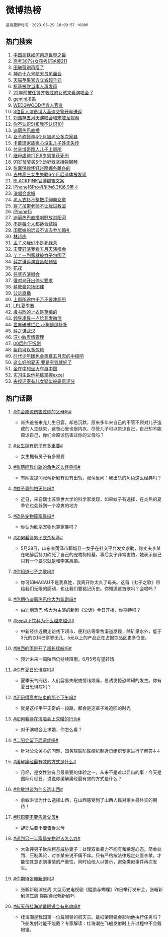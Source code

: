 # 微博热榜

`最后更新时间：2023-05-29 18:09:57 +0800`

## 热门搜索

1. [中国高铁如何创造世界之最](https://m.weibo.cn/search?containerid=100103type%3D1%26t%3D10%26q%3D%23%E4%B8%AD%E5%9B%BD%E9%AB%98%E9%93%81%E5%A6%82%E4%BD%95%E5%88%9B%E9%80%A0%E4%B8%96%E7%95%8C%E4%B9%8B%E6%9C%80%23&stream_entry_id=51&isnewpage=1&extparam=seat%3D1%26pos%3D0%26cate%3D10103%26dgr%3D0%26stream_entry_id%3D51%26c_type%3D51%26filter_type%3Drealtimehot%26display_time%3D1685354996%26pre_seqid%3D168535499609902021116&luicode=10000011&lfid=106003type%253D25%2526t%253D3%2526disable_hot%253D1%2526filter_type%253Drealtimehot)
1. [高考307分女孩考研逆袭211](https://m.weibo.cn/search?containerid=100103type%3D1%26t%3D10%26q%3D%23%E9%AB%98%E8%80%83307%E5%88%86%E5%A5%B3%E5%AD%A9%E8%80%83%E7%A0%94%E9%80%86%E8%A2%AD211%23&stream_entry_id=31&isnewpage=1&extparam=seat%3D1%26dgr%3D0%26flag%3D2%26band_rank%3D1%26stream_entry_id%3D31%26realpos%3D1%26c_type%3D31%26pos%3D0%26cate%3D5001%26lcate%3D5001%26q%3D%2523%25E9%25AB%2598%25E8%2580%2583307%25E5%2588%2586%25E5%25A5%25B3%25E5%25AD%25A9%25E8%2580%2583%25E7%25A0%2594%25E9%2580%2586%25E8%25A2%25AD211%2523%26filter_type%3Drealtimehot%26display_time%3D1685354996%26pre_seqid%3D168535499609902021116&luicode=10000011&lfid=106003type%253D25%2526t%253D3%2526disable_hot%253D1%2526filter_type%253Drealtimehot)
1. [田曦薇别再瘦了](https://m.weibo.cn/search?containerid=100103type%3D1%26t%3D10%26q%3D%23%E7%94%B0%E6%9B%A6%E8%96%87%E5%88%AB%E5%86%8D%E7%98%A6%E4%BA%86%23&stream_entry_id=31&isnewpage=1&extparam=seat%3D1%26dgr%3D0%26flag%3D2%26band_rank%3D2%26stream_entry_id%3D31%26realpos%3D2%26c_type%3D31%26pos%3D1%26cate%3D5001%26lcate%3D5001%26q%3D%2523%25E7%2594%25B0%25E6%259B%25A6%25E8%2596%2587%25E5%2588%25AB%25E5%2586%258D%25E7%2598%25A6%25E4%25BA%2586%2523%26filter_type%3Drealtimehot%26display_time%3D1685354996%26pre_seqid%3D168535499609902021116&luicode=10000011&lfid=106003type%253D25%2526t%253D3%2526disable_hot%253D1%2526filter_type%253Drealtimehot)
1. [神舟十六号航天员见面会](https://m.weibo.cn/search?containerid=100103type%3D1%26t%3D10%26q%3D%23%E7%A5%9E%E8%88%9F%E5%8D%81%E5%85%AD%E5%8F%B7%E8%88%AA%E5%A4%A9%E5%91%98%E8%A7%81%E9%9D%A2%E4%BC%9A%23&stream_entry_id=31&isnewpage=1&extparam=seat%3D1%26dgr%3D0%26flag%3D0%26band_rank%3D3%26stream_entry_id%3D31%26realpos%3D3%26c_type%3D31%26pos%3D2%26cate%3D5001%26lcate%3D5001%26q%3D%2523%25E7%25A5%259E%25E8%2588%259F%25E5%258D%2581%25E5%2585%25AD%25E5%258F%25B7%25E8%2588%25AA%25E5%25A4%25A9%25E5%2591%2598%25E8%25A7%2581%25E9%259D%25A2%25E4%25BC%259A%2523%26filter_type%3Drealtimehot%26display_time%3D1685354996%26pre_seqid%3D168535499609902021116&luicode=10000011&lfid=106003type%253D25%2526t%253D3%2526disable_hot%253D1%2526filter_type%253Drealtimehot)
1. [天猫苹果官方立省超千元](https://m.weibo.cn/search?containerid=100103type%3D1%26t%3D10%26q%3D%23%E5%A4%A9%E7%8C%AB%E8%8B%B9%E6%9E%9C%E5%AE%98%E6%96%B9%E7%AB%8B%E7%9C%81%E8%B6%85%E5%8D%83%E5%85%83%23&stream_entry_id=31&isnewpage=1&extparam=seat%3D1%26topic_ad%3D1%26dgr%3D0%26stream_entry_id%3D31%26q%3D%2523%25E5%25A4%25A9%25E7%258C%25AB%25E8%258B%25B9%25E6%259E%259C%25E5%25AE%2598%25E6%2596%25B9%25E7%25AB%258B%25E7%259C%2581%25E8%25B6%2585%25E5%258D%2583%25E5%2585%2583%2523%26c_type%3D31%26pos%3D3%26cate%3D5001%26lcate%3D5001%26band_rank%3D4%26adid%3D190867%26is_ad_pos%3D1%26filter_type%3Drealtimehot%26display_time%3D1685354996%26pre_seqid%3D168535499609902021116&luicode=10000011&lfid=106003type%253D25%2526t%253D3%2526disable_hot%253D1%2526filter_type%253Drealtimehot)
1. [柯基被砍当事人再发声](https://m.weibo.cn/search?containerid=100103type%3D1%26t%3D10%26q%3D%23%E6%9F%AF%E5%9F%BA%E8%A2%AB%E7%A0%8D%E5%BD%93%E4%BA%8B%E4%BA%BA%E5%86%8D%E5%8F%91%E5%A3%B0%23&stream_entry_id=31&isnewpage=1&extparam=seat%3D1%26dgr%3D0%26flag%3D16%26band_rank%3D4%26stream_entry_id%3D31%26realpos%3D4%26c_type%3D31%26pos%3D4%26cate%3D5001%26lcate%3D5001%26q%3D%2523%25E6%259F%25AF%25E5%259F%25BA%25E8%25A2%25AB%25E7%25A0%258D%25E5%25BD%2593%25E4%25BA%258B%25E4%25BA%25BA%25E5%2586%258D%25E5%258F%2591%25E5%25A3%25B0%2523%26filter_type%3Drealtimehot%26display_time%3D1685354996%26pre_seqid%3D168535499609902021116&luicode=10000011&lfid=106003type%253D25%2526t%253D3%2526disable_hot%253D1%2526filter_type%253Drealtimehot)
1. [22年前被任贤齐救过的女孩来看演唱会了](https://m.weibo.cn/search?containerid=100103type%3D1%26t%3D10%26q%3D%2322%E5%B9%B4%E5%89%8D%E8%A2%AB%E4%BB%BB%E8%B4%A4%E9%BD%90%E6%95%91%E8%BF%87%E7%9A%84%E5%A5%B3%E5%AD%A9%E6%9D%A5%E7%9C%8B%E6%BC%94%E5%94%B1%E4%BC%9A%E4%BA%86%23&stream_entry_id=31&isnewpage=1&extparam=seat%3D1%26dgr%3D0%26flag%3D1%26band_rank%3D5%26stream_entry_id%3D31%26realpos%3D5%26c_type%3D31%26pos%3D5%26cate%3D5001%26lcate%3D5001%26q%3D%252322%25E5%25B9%25B4%25E5%2589%258D%25E8%25A2%25AB%25E4%25BB%25BB%25E8%25B4%25A4%25E9%25BD%2590%25E6%2595%2591%25E8%25BF%2587%25E7%259A%2584%25E5%25A5%25B3%25E5%25AD%25A9%25E6%259D%25A5%25E7%259C%258B%25E6%25BC%2594%25E5%2594%25B1%25E4%25BC%259A%25E4%25BA%2586%2523%26filter_type%3Drealtimehot%26display_time%3D1685354996%26pre_seqid%3D168535499609902021116&luicode=10000011&lfid=106003type%253D25%2526t%253D3%2526disable_hot%253D1%2526filter_type%253Drealtimehot)
1. [gemini求婚](https://m.weibo.cn/search?containerid=100103type%3D1%26t%3D10%26q%3D%23gemini%E6%B1%82%E5%A9%9A%23&stream_entry_id=31&isnewpage=1&extparam=seat%3D1%26dgr%3D0%26flag%3D1%26band_rank%3D6%26stream_entry_id%3D31%26realpos%3D6%26c_type%3D31%26pos%3D6%26cate%3D5001%26lcate%3D5001%26q%3D%2523gemini%25E6%25B1%2582%25E5%25A9%259A%2523%26filter_type%3Drealtimehot%26display_time%3D1685354996%26pre_seqid%3D168535499609902021116&luicode=10000011&lfid=106003type%253D25%2526t%253D3%2526disable_hot%253D1%2526filter_type%253Drealtimehot)
1. [WEDGWOOD代言人官宣](https://m.weibo.cn/search?containerid=100103type%3D1%26t%3D10%26q%3D%23WEDGWOOD%E4%BB%A3%E8%A8%80%E4%BA%BA%E5%AE%98%E5%AE%A3%23&stream_entry_id=31&isnewpage=1&extparam=seat%3D1%26topic_ad%3D1%26dgr%3D0%26stream_entry_id%3D31%26q%3D%2523WEDGWOOD%25E4%25BB%25A3%25E8%25A8%2580%25E4%25BA%25BA%25E5%25AE%2598%25E5%25AE%25A3%2523%26c_type%3D31%26pos%3D7%26cate%3D5001%26lcate%3D5001%26band_rank%3D7%26adid%3D190608%26is_ad_pos%3D1%26filter_type%3Drealtimehot%26display_time%3D1685354996%26pre_seqid%3D168535499609902021116&luicode=10000011&lfid=106003type%253D25%2526t%253D3%2526disable_hot%253D1%2526filter_type%253Drealtimehot)
1. [3位盲人演员误入高速交警开车送返](https://m.weibo.cn/search?containerid=100103type%3D1%26t%3D10%26q%3D%233%E4%BD%8D%E7%9B%B2%E4%BA%BA%E6%BC%94%E5%91%98%E8%AF%AF%E5%85%A5%E9%AB%98%E9%80%9F%E4%BA%A4%E8%AD%A6%E5%BC%80%E8%BD%A6%E9%80%81%E8%BF%94%23&stream_entry_id=31&isnewpage=1&extparam=seat%3D1%26dgr%3D0%26flag%3D1%26band_rank%3D7%26stream_entry_id%3D31%26realpos%3D7%26c_type%3D31%26pos%3D8%26cate%3D5001%26lcate%3D5001%26q%3D%25233%25E4%25BD%258D%25E7%259B%25B2%25E4%25BA%25BA%25E6%25BC%2594%25E5%2591%2598%25E8%25AF%25AF%25E5%2585%25A5%25E9%25AB%2598%25E9%2580%259F%25E4%25BA%25A4%25E8%25AD%25A6%25E5%25BC%2580%25E8%25BD%25A6%25E9%2580%2581%25E8%25BF%2594%2523%26filter_type%3Drealtimehot%26display_time%3D1685354996%26pre_seqid%3D168535499609902021116&luicode=10000011&lfid=106003type%253D25%2526t%253D3%2526disable_hot%253D1%2526filter_type%253Drealtimehot)
1. [刘浩存五月天演唱会和宋威龙视频](https://m.weibo.cn/search?containerid=100103type%3D1%26t%3D10%26q%3D%23%E5%88%98%E6%B5%A9%E5%AD%98%E4%BA%94%E6%9C%88%E5%A4%A9%E6%BC%94%E5%94%B1%E4%BC%9A%E5%92%8C%E5%AE%8B%E5%A8%81%E9%BE%99%E8%A7%86%E9%A2%91%23&stream_entry_id=31&isnewpage=1&extparam=seat%3D1%26dgr%3D0%26flag%3D1%26band_rank%3D8%26stream_entry_id%3D31%26realpos%3D8%26c_type%3D31%26pos%3D9%26cate%3D5001%26lcate%3D5001%26q%3D%2523%25E5%2588%2598%25E6%25B5%25A9%25E5%25AD%2598%25E4%25BA%2594%25E6%259C%2588%25E5%25A4%25A9%25E6%25BC%2594%25E5%2594%25B1%25E4%25BC%259A%25E5%2592%258C%25E5%25AE%258B%25E5%25A8%2581%25E9%25BE%2599%25E8%25A7%2586%25E9%25A2%2591%2523%26filter_type%3Drealtimehot%26display_time%3D1685354996%26pre_seqid%3D168535499609902021116&luicode=10000011&lfid=106003type%253D25%2526t%253D3%2526disable_hot%253D1%2526filter_type%253Drealtimehot)
1. [你不认识SHE我不认识101](https://m.weibo.cn/search?containerid=100103type%3D1%26t%3D10%26q%3D%23%E4%BD%A0%E4%B8%8D%E8%AE%A4%E8%AF%86SHE%E6%88%91%E4%B8%8D%E8%AE%A4%E8%AF%86101%23&stream_entry_id=31&isnewpage=1&extparam=seat%3D1%26dgr%3D0%26flag%3D0%26band_rank%3D9%26stream_entry_id%3D31%26realpos%3D9%26c_type%3D31%26pos%3D10%26cate%3D5001%26lcate%3D5001%26q%3D%2523%25E4%25BD%25A0%25E4%25B8%258D%25E8%25AE%25A4%25E8%25AF%2586SHE%25E6%2588%2591%25E4%25B8%258D%25E8%25AE%25A4%25E8%25AF%2586101%2523%26filter_type%3Drealtimehot%26display_time%3D1685354996%26pre_seqid%3D168535499609902021116&luicode=10000011&lfid=106003type%253D25%2526t%253D3%2526disable_hot%253D1%2526filter_type%253Drealtimehot)
1. [迪丽热巴直播](https://m.weibo.cn/search?containerid=100103type%3D1%26t%3D10%26q%3D%E8%BF%AA%E4%B8%BD%E7%83%AD%E5%B7%B4%E7%9B%B4%E6%92%AD&stream_entry_id=31&isnewpage=1&extparam=seat%3D1%26dgr%3D0%26flag%3D1%26band_rank%3D10%26stream_entry_id%3D31%26realpos%3D10%26c_type%3D31%26pos%3D11%26cate%3D5001%26lcate%3D5001%26q%3D%25E8%25BF%25AA%25E4%25B8%25BD%25E7%2583%25AD%25E5%25B7%25B4%25E7%259B%25B4%25E6%2592%25AD%26filter_type%3Drealtimehot%26display_time%3D1685354996%26pre_seqid%3D168535499609902021116&luicode=10000011&lfid=106003type%253D25%2526t%253D3%2526disable_hot%253D1%2526filter_type%253Drealtimehot)
1. [女子称怀孕4个月被老公多次家暴](https://m.weibo.cn/search?containerid=100103type%3D1%26t%3D10%26q%3D%23%E5%A5%B3%E5%AD%90%E7%A7%B0%E6%80%80%E5%AD%954%E4%B8%AA%E6%9C%88%E8%A2%AB%E8%80%81%E5%85%AC%E5%A4%9A%E6%AC%A1%E5%AE%B6%E6%9A%B4%23&stream_entry_id=31&isnewpage=1&extparam=seat%3D1%26dgr%3D0%26flag%3D2%26band_rank%3D11%26stream_entry_id%3D31%26realpos%3D11%26c_type%3D31%26pos%3D12%26cate%3D5001%26lcate%3D5001%26q%3D%2523%25E5%25A5%25B3%25E5%25AD%2590%25E7%25A7%25B0%25E6%2580%2580%25E5%25AD%25954%25E4%25B8%25AA%25E6%259C%2588%25E8%25A2%25AB%25E8%2580%2581%25E5%2585%25AC%25E5%25A4%259A%25E6%25AC%25A1%25E5%25AE%25B6%25E6%259A%25B4%2523%26filter_type%3Drealtimehot%26display_time%3D1685354996%26pre_seqid%3D168535499609902021116&luicode=10000011&lfid=106003type%253D25%2526t%253D3%2526disable_hot%253D1%2526filter_type%253Drealtimehot)
1. [卡戴珊家族担心没生儿子姓氏失传](https://m.weibo.cn/search?containerid=100103type%3D1%26t%3D10%26q%3D%23%E5%8D%A1%E6%88%B4%E7%8F%8A%E5%AE%B6%E6%97%8F%E6%8B%85%E5%BF%83%E6%B2%A1%E7%94%9F%E5%84%BF%E5%AD%90%E5%A7%93%E6%B0%8F%E5%A4%B1%E4%BC%A0%23&stream_entry_id=31&isnewpage=1&extparam=seat%3D1%26dgr%3D0%26flag%3D1%26band_rank%3D12%26stream_entry_id%3D31%26realpos%3D12%26c_type%3D31%26pos%3D13%26cate%3D5001%26lcate%3D5001%26q%3D%2523%25E5%258D%25A1%25E6%2588%25B4%25E7%258F%258A%25E5%25AE%25B6%25E6%2597%258F%25E6%258B%2585%25E5%25BF%2583%25E6%25B2%25A1%25E7%2594%259F%25E5%2584%25BF%25E5%25AD%2590%25E5%25A7%2593%25E6%25B0%258F%25E5%25A4%25B1%25E4%25BC%25A0%2523%26filter_type%3Drealtimehot%26display_time%3D1685354996%26pre_seqid%3D168535499609902021116&luicode=10000011&lfid=106003type%253D25%2526t%253D3%2526disable_hot%253D1%2526filter_type%253Drealtimehot)
1. [付辛博带路人儿子上厕所](https://m.weibo.cn/search?containerid=100103type%3D1%26t%3D10%26q%3D%23%E4%BB%98%E8%BE%9B%E5%8D%9A%E5%B8%A6%E8%B7%AF%E4%BA%BA%E5%84%BF%E5%AD%90%E4%B8%8A%E5%8E%95%E6%89%80%23&stream_entry_id=31&isnewpage=1&extparam=seat%3D1%26dgr%3D0%26flag%3D2%26band_rank%3D13%26stream_entry_id%3D31%26realpos%3D13%26c_type%3D31%26pos%3D14%26cate%3D5001%26lcate%3D5001%26q%3D%2523%25E4%25BB%2598%25E8%25BE%259B%25E5%258D%259A%25E5%25B8%25A6%25E8%25B7%25AF%25E4%25BA%25BA%25E5%2584%25BF%25E5%25AD%2590%25E4%25B8%258A%25E5%258E%2595%25E6%2589%2580%2523%26filter_type%3Drealtimehot%26display_time%3D1685354996%26pre_seqid%3D168535499609902021116&luicode=10000011&lfid=106003type%253D25%2526t%253D3%2526disable_hot%253D1%2526filter_type%253Drealtimehot)
1. [继母虐待打死6岁男童获死刑](https://m.weibo.cn/search?containerid=100103type%3D1%26t%3D10%26q%3D%23%E7%BB%A7%E6%AF%8D%E8%99%90%E5%BE%85%E6%89%93%E6%AD%BB6%E5%B2%81%E7%94%B7%E7%AB%A5%E8%8E%B7%E6%AD%BB%E5%88%91%23&stream_entry_id=31&isnewpage=1&extparam=seat%3D1%26dgr%3D0%26flag%3D2%26band_rank%3D14%26stream_entry_id%3D31%26realpos%3D14%26c_type%3D31%26pos%3D15%26cate%3D5001%26lcate%3D5001%26q%3D%2523%25E7%25BB%25A7%25E6%25AF%258D%25E8%2599%2590%25E5%25BE%2585%25E6%2589%2593%25E6%25AD%25BB6%25E5%25B2%2581%25E7%2594%25B7%25E7%25AB%25A5%25E8%258E%25B7%25E6%25AD%25BB%25E5%2588%2591%2523%26filter_type%3Drealtimehot%26display_time%3D1685354996%26pre_seqid%3D168535499609902021116&luicode=10000011&lfid=106003type%253D25%2526t%253D3%2526disable_hot%253D1%2526filter_type%253Drealtimehot)
1. [91岁爷爷买5个助听器坚持弹钢琴](https://m.weibo.cn/search?containerid=100103type%3D1%26t%3D10%26q%3D%2391%E5%B2%81%E7%88%B7%E7%88%B7%E4%B9%B05%E4%B8%AA%E5%8A%A9%E5%90%AC%E5%99%A8%E5%9D%9A%E6%8C%81%E5%BC%B9%E9%92%A2%E7%90%B4%23&stream_entry_id=31&isnewpage=1&extparam=seat%3D1%26dgr%3D0%26flag%3D1%26band_rank%3D15%26stream_entry_id%3D31%26realpos%3D15%26c_type%3D31%26pos%3D16%26cate%3D5001%26lcate%3D5001%26adid%3D190946%26q%3D%252391%25E5%25B2%2581%25E7%2588%25B7%25E7%2588%25B7%25E4%25B9%25B05%25E4%25B8%25AA%25E5%258A%25A9%25E5%2590%25AC%25E5%2599%25A8%25E5%259D%259A%25E6%258C%2581%25E5%25BC%25B9%25E9%2592%25A2%25E7%2590%25B4%2523%26filter_type%3Drealtimehot%26display_time%3D1685354996%26pre_seqid%3D168535499609902021116&luicode=10000011&lfid=106003type%253D25%2526t%253D3%2526disable_hot%253D1%2526filter_type%253Drealtimehot)
1. [张嘉倪徐怀钰赵丽娜各跳各的](https://m.weibo.cn/search?containerid=100103type%3D1%26t%3D10%26q%3D%23%E5%BC%A0%E5%98%89%E5%80%AA%E5%BE%90%E6%80%80%E9%92%B0%E8%B5%B5%E4%B8%BD%E5%A8%9C%E5%90%84%E8%B7%B3%E5%90%84%E7%9A%84%23&stream_entry_id=31&isnewpage=1&extparam=seat%3D1%26dgr%3D0%26flag%3D2%26band_rank%3D16%26stream_entry_id%3D31%26realpos%3D16%26c_type%3D31%26pos%3D17%26cate%3D5001%26lcate%3D5001%26q%3D%2523%25E5%25BC%25A0%25E5%2598%2589%25E5%2580%25AA%25E5%25BE%2590%25E6%2580%2580%25E9%2592%25B0%25E8%25B5%25B5%25E4%25B8%25BD%25E5%25A8%259C%25E5%2590%2584%25E8%25B7%25B3%25E5%2590%2584%25E7%259A%2584%2523%26filter_type%3Drealtimehot%26display_time%3D1685354996%26pre_seqid%3D168535499609902021116&luicode=10000011&lfid=106003type%253D25%2526t%253D3%2526disable_hot%253D1%2526filter_type%253Drealtimehot)
1. [吉林高三女生失联6个月后遗体被发现](https://m.weibo.cn/search?containerid=100103type%3D1%26t%3D10%26q%3D%23%E5%90%89%E6%9E%97%E9%AB%98%E4%B8%89%E5%A5%B3%E7%94%9F%E5%A4%B1%E8%81%946%E4%B8%AA%E6%9C%88%E5%90%8E%E9%81%97%E4%BD%93%E8%A2%AB%E5%8F%91%E7%8E%B0%23&stream_entry_id=31&isnewpage=1&extparam=seat%3D1%26dgr%3D0%26flag%3D0%26band_rank%3D17%26stream_entry_id%3D31%26realpos%3D17%26c_type%3D31%26pos%3D18%26cate%3D5001%26lcate%3D5001%26q%3D%2523%25E5%2590%2589%25E6%259E%2597%25E9%25AB%2598%25E4%25B8%2589%25E5%25A5%25B3%25E7%2594%259F%25E5%25A4%25B1%25E8%2581%25946%25E4%25B8%25AA%25E6%259C%2588%25E5%2590%258E%25E9%2581%2597%25E4%25BD%2593%25E8%25A2%25AB%25E5%258F%2591%25E7%258E%25B0%2523%26filter_type%3Drealtimehot%26display_time%3D1685354996%26pre_seqid%3D168535499609902021116&luicode=10000011&lfid=106003type%253D25%2526t%253D3%2526disable_hot%253D1%2526filter_type%253Drealtimehot)
1. [BLACKPINK官博编辑文案](https://m.weibo.cn/search?containerid=100103type%3D1%26t%3D10%26q%3D%23BLACKPINK%E5%AE%98%E5%8D%9A%E7%BC%96%E8%BE%91%E6%96%87%E6%A1%88%23&stream_entry_id=31&isnewpage=1&extparam=seat%3D1%26dgr%3D0%26flag%3D1%26band_rank%3D18%26stream_entry_id%3D31%26realpos%3D18%26c_type%3D31%26pos%3D19%26cate%3D5001%26lcate%3D5001%26q%3D%2523BLACKPINK%25E5%25AE%2598%25E5%258D%259A%25E7%25BC%2596%25E8%25BE%2591%25E6%2596%2587%25E6%25A1%2588%2523%26filter_type%3Drealtimehot%26display_time%3D1685354996%26pre_seqid%3D168535499609902021116&luicode=10000011&lfid=106003type%253D25%2526t%253D3%2526disable_hot%253D1%2526filter_type%253Drealtimehot)
1. [iPhone16Pro机型为6.3和6.9英寸](https://m.weibo.cn/search?containerid=100103type%3D1%26t%3D10%26q%3D%23iPhone16Pro%E6%9C%BA%E5%9E%8B%E4%B8%BA6.3%E5%92%8C6.9%E8%8B%B1%E5%AF%B8%23&stream_entry_id=31&isnewpage=1&extparam=seat%3D1%26dgr%3D0%26flag%3D0%26band_rank%3D19%26stream_entry_id%3D31%26realpos%3D19%26c_type%3D31%26pos%3D20%26cate%3D5001%26lcate%3D5001%26q%3D%2523iPhone16Pro%25E6%259C%25BA%25E5%259E%258B%25E4%25B8%25BA6.3%25E5%2592%258C6.9%25E8%258B%25B1%25E5%25AF%25B8%2523%26filter_type%3Drealtimehot%26display_time%3D1685354996%26pre_seqid%3D168535499609902021116&luicode=10000011&lfid=106003type%253D25%2526t%253D3%2526disable_hot%253D1%2526filter_type%253Drealtimehot)
1. [演唱会求婚](https://m.weibo.cn/search?containerid=100103type%3D1%26t%3D10%26q%3D%E6%BC%94%E5%94%B1%E4%BC%9A%E6%B1%82%E5%A9%9A&stream_entry_id=31&isnewpage=1&extparam=seat%3D1%26dgr%3D0%26flag%3D1%26band_rank%3D20%26stream_entry_id%3D31%26realpos%3D20%26c_type%3D31%26pos%3D21%26cate%3D5001%26lcate%3D5001%26q%3D%25E6%25BC%2594%25E5%2594%25B1%25E4%25BC%259A%25E6%25B1%2582%25E5%25A9%259A%26filter_type%3Drealtimehot%26display_time%3D1685354996%26pre_seqid%3D168535499609902021116&luicode=10000011&lfid=106003type%253D25%2526t%253D3%2526disable_hot%253D1%2526filter_type%253Drealtimehot)
1. [老人衣衫不整把手伸向女童](https://m.weibo.cn/search?containerid=100103type%3D1%26t%3D10%26q%3D%23%E8%80%81%E4%BA%BA%E8%A1%A3%E8%A1%AB%E4%B8%8D%E6%95%B4%E6%8A%8A%E6%89%8B%E4%BC%B8%E5%90%91%E5%A5%B3%E7%AB%A5%23&stream_entry_id=31&isnewpage=1&extparam=seat%3D1%26dgr%3D0%26flag%3D1%26band_rank%3D21%26stream_entry_id%3D31%26realpos%3D21%26c_type%3D31%26pos%3D22%26cate%3D5001%26lcate%3D5001%26q%3D%2523%25E8%2580%2581%25E4%25BA%25BA%25E8%25A1%25A3%25E8%25A1%25AB%25E4%25B8%258D%25E6%2595%25B4%25E6%258A%258A%25E6%2589%258B%25E4%25BC%25B8%25E5%2590%2591%25E5%25A5%25B3%25E7%25AB%25A5%2523%26filter_type%3Drealtimehot%26display_time%3D1685354996%26pre_seqid%3D168535499609902021116&luicode=10000011&lfid=106003type%253D25%2526t%253D3%2526disable_hot%253D1%2526filter_type%253Drealtimehot)
1. [穿了吊带老师不让我进教室](https://m.weibo.cn/search?containerid=100103type%3D1%26t%3D10%26q%3D%23%E7%A9%BF%E4%BA%86%E5%90%8A%E5%B8%A6%E8%80%81%E5%B8%88%E4%B8%8D%E8%AE%A9%E6%88%91%E8%BF%9B%E6%95%99%E5%AE%A4%23&stream_entry_id=31&isnewpage=1&extparam=seat%3D1%26dgr%3D0%26flag%3D0%26band_rank%3D22%26stream_entry_id%3D31%26realpos%3D22%26c_type%3D31%26pos%3D23%26cate%3D5001%26lcate%3D5001%26q%3D%2523%25E7%25A9%25BF%25E4%25BA%2586%25E5%2590%258A%25E5%25B8%25A6%25E8%2580%2581%25E5%25B8%2588%25E4%25B8%258D%25E8%25AE%25A9%25E6%2588%2591%25E8%25BF%259B%25E6%2595%2599%25E5%25AE%25A4%2523%26filter_type%3Drealtimehot%26display_time%3D1685354996%26pre_seqid%3D168535499609902021116&luicode=10000011&lfid=106003type%253D25%2526t%253D3%2526disable_hot%253D1%2526filter_type%253Drealtimehot)
1. [iPhone15](https://m.weibo.cn/search?containerid=100103type%3D1%26t%3D10%26q%3DiPhone15&stream_entry_id=31&isnewpage=1&extparam=seat%3D1%26dgr%3D0%26flag%3D1%26band_rank%3D23%26stream_entry_id%3D31%26realpos%3D23%26c_type%3D31%26pos%3D24%26cate%3D5001%26lcate%3D5001%26q%3DiPhone15%26filter_type%3Drealtimehot%26display_time%3D1685354996%26pre_seqid%3D168535499609902021116&luicode=10000011&lfid=106003type%253D25%2526t%253D3%2526disable_hot%253D1%2526filter_type%253Drealtimehot)
1. [迪丽热巴直播喇叭放浏阳河](https://m.weibo.cn/search?containerid=100103type%3D1%26t%3D10%26q%3D%23%E8%BF%AA%E4%B8%BD%E7%83%AD%E5%B7%B4%E7%9B%B4%E6%92%AD%E5%96%87%E5%8F%AD%E6%94%BE%E6%B5%8F%E9%98%B3%E6%B2%B3%23&stream_entry_id=31&isnewpage=1&extparam=seat%3D1%26dgr%3D0%26flag%3D1%26band_rank%3D24%26stream_entry_id%3D31%26realpos%3D24%26c_type%3D31%26pos%3D25%26cate%3D5001%26lcate%3D5001%26q%3D%2523%25E8%25BF%25AA%25E4%25B8%25BD%25E7%2583%25AD%25E5%25B7%25B4%25E7%259B%25B4%25E6%2592%25AD%25E5%2596%2587%25E5%258F%25AD%25E6%2594%25BE%25E6%25B5%258F%25E9%2598%25B3%25E6%25B2%25B3%2523%26filter_type%3Drealtimehot%26display_time%3D1685354996%26pre_seqid%3D168535499609902021116&luicode=10000011&lfid=106003type%253D25%2526t%253D3%2526disable_hot%253D1%2526filter_type%253Drealtimehot)
1. [不是每个人都适合结婚](https://m.weibo.cn/search?containerid=100103type%3D1%26t%3D10%26q%3D%E4%B8%8D%E6%98%AF%E6%AF%8F%E4%B8%AA%E4%BA%BA%E9%83%BD%E9%80%82%E5%90%88%E7%BB%93%E5%A9%9A&stream_entry_id=31&isnewpage=1&extparam=seat%3D1%26dgr%3D0%26flag%3D0%26band_rank%3D25%26stream_entry_id%3D31%26realpos%3D25%26c_type%3D31%26pos%3D26%26cate%3D5001%26lcate%3D5001%26q%3D%25E4%25B8%258D%25E6%2598%25AF%25E6%25AF%258F%25E4%25B8%25AA%25E4%25BA%25BA%25E9%2583%25BD%25E9%2580%2582%25E5%2590%2588%25E7%25BB%2593%25E5%25A9%259A%26filter_type%3Drealtimehot%26display_time%3D1685354996%26pre_seqid%3D168535499609902021116&luicode=10000011&lfid=106003type%253D25%2526t%253D3%2526disable_hot%253D1%2526filter_type%253Drealtimehot)
1. [闺蜜嫁的远该不该去参加婚礼](https://m.weibo.cn/search?containerid=100103type%3D1%26t%3D10%26q%3D%23%E9%97%BA%E8%9C%9C%E5%AB%81%E7%9A%84%E8%BF%9C%E8%AF%A5%E4%B8%8D%E8%AF%A5%E5%8E%BB%E5%8F%82%E5%8A%A0%E5%A9%9A%E7%A4%BC%23&stream_entry_id=31&isnewpage=1&extparam=seat%3D1%26dgr%3D0%26flag%3D1%26band_rank%3D26%26stream_entry_id%3D31%26realpos%3D26%26c_type%3D31%26pos%3D27%26cate%3D5001%26lcate%3D5001%26q%3D%2523%25E9%2597%25BA%25E8%259C%259C%25E5%25AB%2581%25E7%259A%2584%25E8%25BF%259C%25E8%25AF%25A5%25E4%25B8%258D%25E8%25AF%25A5%25E5%258E%25BB%25E5%258F%2582%25E5%258A%25A0%25E5%25A9%259A%25E7%25A4%25BC%2523%26filter_type%3Drealtimehot%26display_time%3D1685354996%26pre_seqid%3D168535499609902021116&luicode=10000011&lfid=106003type%253D25%2526t%253D3%2526disable_hot%253D1%2526filter_type%253Drealtimehot)
1. [林诗栋](https://m.weibo.cn/search?containerid=100103type%3D1%26t%3D10%26q%3D%E6%9E%97%E8%AF%97%E6%A0%8B&stream_entry_id=31&isnewpage=1&extparam=seat%3D1%26dgr%3D0%26flag%3D1%26band_rank%3D27%26stream_entry_id%3D31%26realpos%3D27%26c_type%3D31%26pos%3D28%26cate%3D5001%26lcate%3D5001%26q%3D%25E6%259E%2597%25E8%25AF%2597%25E6%25A0%258B%26filter_type%3Drealtimehot%26display_time%3D1685354996%26pre_seqid%3D168535499609902021116&luicode=10000011&lfid=106003type%253D25%2526t%253D3%2526disable_hot%253D1%2526filter_type%253Drealtimehot)
1. [孟子义我们不是死绿茶](https://m.weibo.cn/search?containerid=100103type%3D1%26t%3D10%26q%3D%23%E5%AD%9F%E5%AD%90%E4%B9%89%E6%88%91%E4%BB%AC%E4%B8%8D%E6%98%AF%E6%AD%BB%E7%BB%BF%E8%8C%B6%23&stream_entry_id=31&isnewpage=1&extparam=seat%3D1%26dgr%3D0%26flag%3D1%26band_rank%3D28%26stream_entry_id%3D31%26realpos%3D28%26c_type%3D31%26pos%3D29%26cate%3D5001%26lcate%3D5001%26q%3D%2523%25E5%25AD%259F%25E5%25AD%2590%25E4%25B9%2589%25E6%2588%2591%25E4%25BB%25AC%25E4%25B8%258D%25E6%2598%25AF%25E6%25AD%25BB%25E7%25BB%25BF%25E8%258C%25B6%2523%26filter_type%3Drealtimehot%26display_time%3D1685354996%26pre_seqid%3D168535499609902021116&luicode=10000011&lfid=106003type%253D25%2526t%253D3%2526disable_hot%253D1%2526filter_type%253Drealtimehot)
1. [宋亚轩演我看五月天演唱会](https://m.weibo.cn/search?containerid=100103type%3D1%26t%3D10%26q%3D%23%E5%AE%8B%E4%BA%9A%E8%BD%A9%E6%BC%94%E6%88%91%E7%9C%8B%E4%BA%94%E6%9C%88%E5%A4%A9%E6%BC%94%E5%94%B1%E4%BC%9A%23&stream_entry_id=31&isnewpage=1&extparam=seat%3D1%26dgr%3D0%26flag%3D1%26band_rank%3D29%26stream_entry_id%3D31%26realpos%3D29%26c_type%3D31%26pos%3D30%26cate%3D5001%26lcate%3D5001%26q%3D%2523%25E5%25AE%258B%25E4%25BA%259A%25E8%25BD%25A9%25E6%25BC%2594%25E6%2588%2591%25E7%259C%258B%25E4%25BA%2594%25E6%259C%2588%25E5%25A4%25A9%25E6%25BC%2594%25E5%2594%25B1%25E4%25BC%259A%2523%26filter_type%3Drealtimehot%26display_time%3D1685354996%26pre_seqid%3D168535499609902021116&luicode=10000011&lfid=106003type%253D25%2526t%253D3%2526disable_hot%253D1%2526filter_type%253Drealtimehot)
1. [丫丫一到家就被竹子包围了](https://m.weibo.cn/search?containerid=100103type%3D1%26t%3D10%26q%3D%23%E4%B8%AB%E4%B8%AB%E4%B8%80%E5%88%B0%E5%AE%B6%E5%B0%B1%E8%A2%AB%E7%AB%B9%E5%AD%90%E5%8C%85%E5%9B%B4%E4%BA%86%23&stream_entry_id=31&isnewpage=1&extparam=seat%3D1%26dgr%3D0%26flag%3D0%26band_rank%3D30%26stream_entry_id%3D31%26realpos%3D30%26c_type%3D31%26pos%3D31%26cate%3D5001%26lcate%3D5001%26q%3D%2523%25E4%25B8%25AB%25E4%25B8%25AB%25E4%25B8%2580%25E5%2588%25B0%25E5%25AE%25B6%25E5%25B0%25B1%25E8%25A2%25AB%25E7%25AB%25B9%25E5%25AD%2590%25E5%258C%2585%25E5%259B%25B4%25E4%25BA%2586%2523%26filter_type%3Drealtimehot%26display_time%3D1685354996%26pre_seqid%3D168535499609902021116&luicode=10000011&lfid=106003type%253D25%2526t%253D3%2526disable_hot%253D1%2526filter_type%253Drealtimehot)
1. [薛之谦巡演宜昌站预售](https://m.weibo.cn/search?containerid=100103type%3D1%26t%3D10%26q%3D%23%E8%96%9B%E4%B9%8B%E8%B0%A6%E5%B7%A1%E6%BC%94%E5%AE%9C%E6%98%8C%E7%AB%99%E9%A2%84%E5%94%AE%23&stream_entry_id=31&isnewpage=1&extparam=seat%3D1%26dgr%3D0%26flag%3D1%26band_rank%3D31%26stream_entry_id%3D31%26realpos%3D31%26c_type%3D31%26pos%3D32%26cate%3D5001%26lcate%3D5001%26q%3D%2523%25E8%2596%259B%25E4%25B9%258B%25E8%25B0%25A6%25E5%25B7%25A1%25E6%25BC%2594%25E5%25AE%259C%25E6%2598%258C%25E7%25AB%2599%25E9%25A2%2584%25E5%2594%25AE%2523%26filter_type%3Drealtimehot%26display_time%3D1685354996%26pre_seqid%3D168535499609902021116&luicode=10000011&lfid=106003type%253D25%2526t%253D3%2526disable_hot%253D1%2526filter_type%253Drealtimehot)
1. [花戎](https://m.weibo.cn/search?containerid=100103type%3D1%26t%3D10%26q%3D%E8%8A%B1%E6%88%8E&stream_entry_id=31&isnewpage=1&extparam=seat%3D1%26dgr%3D0%26flag%3D1%26band_rank%3D32%26stream_entry_id%3D31%26realpos%3D32%26c_type%3D31%26pos%3D33%26cate%3D5001%26lcate%3D5001%26q%3D%25E8%258A%25B1%25E6%2588%258E%26filter_type%3Drealtimehot%26display_time%3D1685354996%26pre_seqid%3D168535499609902021116&luicode=10000011&lfid=106003type%253D25%2526t%253D3%2526disable_hot%253D1%2526filter_type%253Drealtimehot)
1. [任贤齐演唱会](https://m.weibo.cn/search?containerid=100103type%3D1%26t%3D10%26q%3D%E4%BB%BB%E8%B4%A4%E9%BD%90%E6%BC%94%E5%94%B1%E4%BC%9A&stream_entry_id=31&isnewpage=1&extparam=seat%3D1%26dgr%3D0%26flag%3D1%26band_rank%3D33%26stream_entry_id%3D31%26realpos%3D33%26c_type%3D31%26pos%3D34%26cate%3D5001%26lcate%3D5001%26q%3D%25E4%25BB%25BB%25E8%25B4%25A4%25E9%25BD%2590%25E6%25BC%2594%25E5%2594%25B1%25E4%25BC%259A%26filter_type%3Drealtimehot%26display_time%3D1685354996%26pre_seqid%3D168535499609902021116&luicode=10000011&lfid=106003type%253D25%2526t%253D3%2526disable_hot%253D1%2526filter_type%253Drealtimehot)
1. [俄对乌开出停火要求](https://m.weibo.cn/search?containerid=100103type%3D1%26t%3D10%26q%3D%23%E4%BF%84%E5%AF%B9%E4%B9%8C%E5%BC%80%E5%87%BA%E5%81%9C%E7%81%AB%E8%A6%81%E6%B1%82%23&stream_entry_id=31&isnewpage=1&extparam=seat%3D1%26dgr%3D0%26flag%3D0%26band_rank%3D34%26stream_entry_id%3D31%26realpos%3D34%26c_type%3D31%26pos%3D35%26cate%3D5001%26lcate%3D5001%26q%3D%2523%25E4%25BF%2584%25E5%25AF%25B9%25E4%25B9%258C%25E5%25BC%2580%25E5%2587%25BA%25E5%2581%259C%25E7%2581%25AB%25E8%25A6%2581%25E6%25B1%2582%2523%26filter_type%3Drealtimehot%26display_time%3D1685354996%26pre_seqid%3D168535499609902021116&luicode=10000011&lfid=106003type%253D25%2526t%253D3%2526disable_hot%253D1%2526filter_type%253Drealtimehot)
1. [蒋敦豪包场团建](https://m.weibo.cn/search?containerid=100103type%3D1%26t%3D10%26q%3D%E8%92%8B%E6%95%A6%E8%B1%AA%E5%8C%85%E5%9C%BA%E5%9B%A2%E5%BB%BA&stream_entry_id=31&isnewpage=1&extparam=seat%3D1%26dgr%3D0%26flag%3D0%26band_rank%3D35%26stream_entry_id%3D31%26realpos%3D35%26c_type%3D31%26pos%3D36%26cate%3D5001%26lcate%3D5001%26q%3D%25E8%2592%258B%25E6%2595%25A6%25E8%25B1%25AA%25E5%258C%2585%25E5%259C%25BA%25E5%259B%25A2%25E5%25BB%25BA%26filter_type%3Drealtimehot%26display_time%3D1685354996%26pre_seqid%3D168535499609902021116&luicode=10000011&lfid=106003type%253D25%2526t%253D3%2526disable_hot%253D1%2526filter_type%253Drealtimehot)
1. [公诉直播](https://m.weibo.cn/search?containerid=100103type%3D1%26t%3D10%26q%3D%23%E5%85%AC%E8%AF%89%E7%9B%B4%E6%92%AD%23&stream_entry_id=31&isnewpage=1&extparam=seat%3D1%26dgr%3D0%26flag%3D1%26band_rank%3D36%26stream_entry_id%3D31%26realpos%3D36%26c_type%3D31%26pos%3D37%26cate%3D5001%26lcate%3D5001%26q%3D%2523%25E5%2585%25AC%25E8%25AF%2589%25E7%259B%25B4%25E6%2592%25AD%2523%26filter_type%3Drealtimehot%26display_time%3D1685354996%26pre_seqid%3D168535499609902021116&luicode=10000011&lfid=106003type%253D25%2526t%253D3%2526disable_hot%253D1%2526filter_type%253Drealtimehot)
1. [上厕所途中千万不要冲厕所](https://m.weibo.cn/search?containerid=100103type%3D1%26t%3D10%26q%3D%23%E4%B8%8A%E5%8E%95%E6%89%80%E9%80%94%E4%B8%AD%E5%8D%83%E4%B8%87%E4%B8%8D%E8%A6%81%E5%86%B2%E5%8E%95%E6%89%80%23&stream_entry_id=31&isnewpage=1&extparam=seat%3D1%26dgr%3D0%26flag%3D0%26band_rank%3D37%26stream_entry_id%3D31%26realpos%3D37%26c_type%3D31%26pos%3D38%26cate%3D5001%26lcate%3D5001%26q%3D%2523%25E4%25B8%258A%25E5%258E%2595%25E6%2589%2580%25E9%2580%2594%25E4%25B8%25AD%25E5%258D%2583%25E4%25B8%2587%25E4%25B8%258D%25E8%25A6%2581%25E5%2586%25B2%25E5%258E%2595%25E6%2589%2580%2523%26filter_type%3Drealtimehot%26display_time%3D1685354996%26pre_seqid%3D168535499609902021116&luicode=10000011&lfid=106003type%253D25%2526t%253D3%2526disable_hot%253D1%2526filter_type%253Drealtimehot)
1. [LPL夏季赛](https://m.weibo.cn/search?containerid=100103type%3D1%26t%3D10%26q%3DLPL%E5%A4%8F%E5%AD%A3%E8%B5%9B&stream_entry_id=31&isnewpage=1&extparam=seat%3D1%26dgr%3D0%26flag%3D1%26band_rank%3D38%26stream_entry_id%3D31%26realpos%3D38%26c_type%3D31%26pos%3D39%26cate%3D5001%26lcate%3D5001%26q%3DLPL%25E5%25A4%258F%25E5%25AD%25A3%25E8%25B5%259B%26filter_type%3Drealtimehot%26display_time%3D1685354996%26pre_seqid%3D168535499609902021116&luicode=10000011&lfid=106003type%253D25%2526t%253D3%2526disable_hot%253D1%2526filter_type%253Drealtimehot)
1. [虞书欣的上衣是草编的](https://m.weibo.cn/search?containerid=100103type%3D1%26t%3D10%26q%3D%23%E8%99%9E%E4%B9%A6%E6%AC%A3%E7%9A%84%E4%B8%8A%E8%A1%A3%E6%98%AF%E8%8D%89%E7%BC%96%E7%9A%84%23&stream_entry_id=31&isnewpage=1&extparam=seat%3D1%26dgr%3D0%26flag%3D0%26band_rank%3D39%26stream_entry_id%3D31%26realpos%3D39%26c_type%3D31%26pos%3D40%26cate%3D5001%26lcate%3D5001%26q%3D%2523%25E8%2599%259E%25E4%25B9%25A6%25E6%25AC%25A3%25E7%259A%2584%25E4%25B8%258A%25E8%25A1%25A3%25E6%2598%25AF%25E8%258D%2589%25E7%25BC%2596%25E7%259A%2584%2523%26filter_type%3Drealtimehot%26display_time%3D1685354996%26pre_seqid%3D168535499609902021116&luicode=10000011&lfid=106003type%253D25%2526t%253D3%2526disable_hot%253D1%2526filter_type%253Drealtimehot)
1. [领导凌晨一点给我发微信](https://m.weibo.cn/search?containerid=100103type%3D1%26t%3D10%26q%3D%23%E9%A2%86%E5%AF%BC%E5%87%8C%E6%99%A8%E4%B8%80%E7%82%B9%E7%BB%99%E6%88%91%E5%8F%91%E5%BE%AE%E4%BF%A1%23&stream_entry_id=31&isnewpage=1&extparam=seat%3D1%26dgr%3D0%26flag%3D0%26band_rank%3D40%26stream_entry_id%3D31%26realpos%3D40%26c_type%3D31%26pos%3D41%26cate%3D5001%26lcate%3D5001%26q%3D%2523%25E9%25A2%2586%25E5%25AF%25BC%25E5%2587%258C%25E6%2599%25A8%25E4%25B8%2580%25E7%2582%25B9%25E7%25BB%2599%25E6%2588%2591%25E5%258F%2591%25E5%25BE%25AE%25E4%25BF%25A1%2523%26filter_type%3Drealtimehot%26display_time%3D1685354996%26pre_seqid%3D168535499609902021116&luicode=10000011&lfid=106003type%253D25%2526t%253D3%2526disable_hot%253D1%2526filter_type%253Drealtimehot)
1. [世界破破烂烂 小狗缝缝补补](https://m.weibo.cn/search?containerid=100103type%3D1%26t%3D10%26q%3D%E4%B8%96%E7%95%8C%E7%A0%B4%E7%A0%B4%E7%83%82%E7%83%82+%E5%B0%8F%E7%8B%97%E7%BC%9D%E7%BC%9D%E8%A1%A5%E8%A1%A5&stream_entry_id=31&isnewpage=1&extparam=seat%3D1%26dgr%3D0%26flag%3D0%26band_rank%3D41%26stream_entry_id%3D31%26realpos%3D41%26c_type%3D31%26pos%3D42%26cate%3D5001%26lcate%3D5001%26q%3D%25E4%25B8%2596%25E7%2595%258C%25E7%25A0%25B4%25E7%25A0%25B4%25E7%2583%2582%25E7%2583%2582%2520%25E5%25B0%258F%25E7%258B%2597%25E7%25BC%259D%25E7%25BC%259D%25E8%25A1%25A5%25E8%25A1%25A5%26filter_type%3Drealtimehot%26display_time%3D1685354996%26pre_seqid%3D168535499609902021116&luicode=10000011&lfid=106003type%253D25%2526t%253D3%2526disable_hot%253D1%2526filter_type%253Drealtimehot)
1. [薛之谦武汉](https://m.weibo.cn/search?containerid=100103type%3D1%26t%3D10%26q%3D%E8%96%9B%E4%B9%8B%E8%B0%A6%E6%AD%A6%E6%B1%89&stream_entry_id=31&isnewpage=1&extparam=seat%3D1%26dgr%3D0%26flag%3D1%26band_rank%3D42%26stream_entry_id%3D31%26realpos%3D42%26c_type%3D31%26pos%3D43%26cate%3D5001%26lcate%3D5001%26q%3D%25E8%2596%259B%25E4%25B9%258B%25E8%25B0%25A6%25E6%25AD%25A6%25E6%25B1%2589%26filter_type%3Drealtimehot%26display_time%3D1685354996%26pre_seqid%3D168535499609902021116&luicode=10000011&lfid=106003type%253D25%2526t%253D3%2526disable_hot%253D1%2526filter_type%253Drealtimehot)
1. [汪小敏表情管理](https://m.weibo.cn/search?containerid=100103type%3D1%26t%3D10%26q%3D%23%E6%B1%AA%E5%B0%8F%E6%95%8F%E8%A1%A8%E6%83%85%E7%AE%A1%E7%90%86%23&stream_entry_id=31&isnewpage=1&extparam=seat%3D1%26dgr%3D0%26flag%3D1%26band_rank%3D43%26stream_entry_id%3D31%26realpos%3D43%26c_type%3D31%26pos%3D44%26cate%3D5001%26lcate%3D5001%26q%3D%2523%25E6%25B1%25AA%25E5%25B0%258F%25E6%2595%258F%25E8%25A1%25A8%25E6%2583%2585%25E7%25AE%25A1%25E7%2590%2586%2523%26filter_type%3Drealtimehot%26display_time%3D1685354996%26pre_seqid%3D168535499609902021116&luicode=10000011&lfid=106003type%253D25%2526t%253D3%2526disable_hot%253D1%2526filter_type%253Drealtimehot)
1. [00后的下饭剧](https://m.weibo.cn/search?containerid=100103type%3D1%26t%3D10%26q%3D%2300%E5%90%8E%E7%9A%84%E4%B8%8B%E9%A5%AD%E5%89%A7%23&stream_entry_id=31&isnewpage=1&extparam=seat%3D1%26dgr%3D0%26flag%3D0%26band_rank%3D44%26stream_entry_id%3D31%26realpos%3D44%26c_type%3D31%26pos%3D45%26cate%3D5001%26lcate%3D5001%26q%3D%252300%25E5%2590%258E%25E7%259A%2584%25E4%25B8%258B%25E9%25A5%25AD%25E5%2589%25A7%2523%26filter_type%3Drealtimehot%26display_time%3D1685354996%26pre_seqid%3D168535499609902021116&luicode=10000011&lfid=106003type%253D25%2526t%253D3%2526disable_hot%253D1%2526filter_type%253Drealtimehot)
1. [紫色可以多惊艳](https://m.weibo.cn/search?containerid=100103type%3D1%26t%3D10%26q%3D%23%E7%B4%AB%E8%89%B2%E5%8F%AF%E4%BB%A5%E5%A4%9A%E6%83%8A%E8%89%B3%23&stream_entry_id=31&isnewpage=1&extparam=seat%3D1%26dgr%3D0%26flag%3D1%26band_rank%3D45%26stream_entry_id%3D31%26realpos%3D45%26c_type%3D31%26pos%3D46%26cate%3D5001%26lcate%3D5001%26q%3D%2523%25E7%25B4%25AB%25E8%2589%25B2%25E5%258F%25AF%25E4%25BB%25A5%25E5%25A4%259A%25E6%2583%258A%25E8%2589%25B3%2523%26filter_type%3Drealtimehot%26display_time%3D1685354996%26pre_seqid%3D168535499609902021116&luicode=10000011&lfid=106003type%253D25%2526t%253D3%2526disable_hot%253D1%2526filter_type%253Drealtimehot)
1. [时代少年团也会羡慕五月天的中控吧](https://m.weibo.cn/search?containerid=100103type%3D1%26t%3D10%26q%3D%23%E6%97%B6%E4%BB%A3%E5%B0%91%E5%B9%B4%E5%9B%A2%E4%B9%9F%E4%BC%9A%E7%BE%A1%E6%85%95%E4%BA%94%E6%9C%88%E5%A4%A9%E7%9A%84%E4%B8%AD%E6%8E%A7%E5%90%A7%23&stream_entry_id=31&isnewpage=1&extparam=seat%3D1%26dgr%3D0%26flag%3D1%26band_rank%3D46%26stream_entry_id%3D31%26realpos%3D46%26c_type%3D31%26pos%3D47%26cate%3D5001%26lcate%3D5001%26q%3D%2523%25E6%2597%25B6%25E4%25BB%25A3%25E5%25B0%2591%25E5%25B9%25B4%25E5%259B%25A2%25E4%25B9%259F%25E4%25BC%259A%25E7%25BE%25A1%25E6%2585%2595%25E4%25BA%2594%25E6%259C%2588%25E5%25A4%25A9%25E7%259A%2584%25E4%25B8%25AD%25E6%258E%25A7%25E5%2590%25A7%2523%26filter_type%3Drealtimehot%26display_time%3D1685354996%26pre_seqid%3D168535499609902021116&luicode=10000011&lfid=106003type%253D25%2526t%253D3%2526disable_hot%253D1%2526filter_type%253Drealtimehot)
1. [这么好的夏天 要是有钱就好了](https://m.weibo.cn/search?containerid=100103type%3D1%26t%3D10%26q%3D%E8%BF%99%E4%B9%88%E5%A5%BD%E7%9A%84%E5%A4%8F%E5%A4%A9+%E8%A6%81%E6%98%AF%E6%9C%89%E9%92%B1%E5%B0%B1%E5%A5%BD%E4%BA%86&stream_entry_id=31&isnewpage=1&extparam=seat%3D1%26dgr%3D0%26flag%3D0%26band_rank%3D47%26stream_entry_id%3D31%26realpos%3D47%26c_type%3D31%26pos%3D48%26cate%3D5001%26lcate%3D5001%26q%3D%25E8%25BF%2599%25E4%25B9%2588%25E5%25A5%25BD%25E7%259A%2584%25E5%25A4%258F%25E5%25A4%25A9%2520%25E8%25A6%2581%25E6%2598%25AF%25E6%259C%2589%25E9%2592%25B1%25E5%25B0%25B1%25E5%25A5%25BD%25E4%25BA%2586%26filter_type%3Drealtimehot%26display_time%3D1685354996%26pre_seqid%3D168535499609902021116&luicode=10000011&lfid=106003type%253D25%2526t%253D3%2526disable_hot%253D1%2526filter_type%253Drealtimehot)
1. [金在中想坐火车游中国](https://m.weibo.cn/search?containerid=100103type%3D1%26t%3D10%26q%3D%23%E9%87%91%E5%9C%A8%E4%B8%AD%E6%83%B3%E5%9D%90%E7%81%AB%E8%BD%A6%E6%B8%B8%E4%B8%AD%E5%9B%BD%23&stream_entry_id=31&isnewpage=1&extparam=seat%3D1%26dgr%3D0%26flag%3D1%26band_rank%3D48%26stream_entry_id%3D31%26realpos%3D48%26c_type%3D31%26pos%3D49%26cate%3D5001%26lcate%3D5001%26q%3D%2523%25E9%2587%2591%25E5%259C%25A8%25E4%25B8%25AD%25E6%2583%25B3%25E5%259D%2590%25E7%2581%25AB%25E8%25BD%25A6%25E6%25B8%25B8%25E4%25B8%25AD%25E5%259B%25BD%2523%26filter_type%3Drealtimehot%26display_time%3D1685354996%26pre_seqid%3D168535499609902021116&luicode=10000011&lfid=106003type%253D25%2526t%253D3%2526disable_hot%253D1%2526filter_type%253Drealtimehot)
1. [实习生说他熟练掌握excel](https://m.weibo.cn/search?containerid=100103type%3D1%26t%3D10%26q%3D%23%E5%AE%9E%E4%B9%A0%E7%94%9F%E8%AF%B4%E4%BB%96%E7%86%9F%E7%BB%83%E6%8E%8C%E6%8F%A1excel%23&stream_entry_id=31&isnewpage=1&extparam=seat%3D1%26dgr%3D0%26flag%3D0%26band_rank%3D49%26stream_entry_id%3D31%26realpos%3D49%26c_type%3D31%26pos%3D50%26cate%3D5001%26lcate%3D5001%26q%3D%2523%25E5%25AE%259E%25E4%25B9%25A0%25E7%2594%259F%25E8%25AF%25B4%25E4%25BB%2596%25E7%2586%259F%25E7%25BB%2583%25E6%258E%258C%25E6%258F%25A1excel%2523%26filter_type%3Drealtimehot%26display_time%3D1685354996%26pre_seqid%3D168535499609902021116&luicode=10000011&lfid=106003type%253D25%2526t%253D3%2526disable_hot%253D1%2526filter_type%253Drealtimehot)
1. [央视评家有儿女疑似被恶意评分](https://m.weibo.cn/search?containerid=100103type%3D1%26t%3D10%26q%3D%23%E5%A4%AE%E8%A7%86%E8%AF%84%E5%AE%B6%E6%9C%89%E5%84%BF%E5%A5%B3%E7%96%91%E4%BC%BC%E8%A2%AB%E6%81%B6%E6%84%8F%E8%AF%84%E5%88%86%23&stream_entry_id=31&isnewpage=1&extparam=seat%3D1%26dgr%3D0%26flag%3D0%26band_rank%3D50%26stream_entry_id%3D31%26realpos%3D50%26c_type%3D31%26pos%3D51%26cate%3D5001%26lcate%3D5001%26q%3D%2523%25E5%25A4%25AE%25E8%25A7%2586%25E8%25AF%2584%25E5%25AE%25B6%25E6%259C%2589%25E5%2584%25BF%25E5%25A5%25B3%25E7%2596%2591%25E4%25BC%25BC%25E8%25A2%25AB%25E6%2581%25B6%25E6%2584%258F%25E8%25AF%2584%25E5%2588%2586%2523%26filter_type%3Drealtimehot%26display_time%3D1685354996%26pre_seqid%3D168535499609902021116&luicode=10000011&lfid=106003type%253D25%2526t%253D3%2526disable_hot%253D1%2526filter_type%253Drealtimehot)

## 热门话题

1. [#你会原谅伤害过你的父母吗#](https://m.weibo.cn/search?containerid=231522type%3D1%26t%3D10%26q%3D%23%E4%BD%A0%E4%BC%9A%E5%8E%9F%E8%B0%85%E4%BC%A4%E5%AE%B3%E8%BF%87%E4%BD%A0%E7%9A%84%E7%88%B6%E6%AF%8D%E5%90%97%23&stream_entry_id=128&isnewpage=1&extparam=seat%3D1%26pos%3D1-0-0%26cate%3D5004%26lcate%3D5004%26dgr%3D0%26unitid%3D1685340414798%26c_type%3D128%26display_time%3D1685354997%26pre_seqid%3D168535499760102721586&luicode=10000011&lfid=231648_-_4)
    - 肖杰爸爸来允儿生日宴，却总沉默，原来多年来自己的不管不顾对儿子造成的人生缺失，爸爸心里也很内疚，尽管儿子可以原谅自己，自己却不能原谅自己，你们会原谅伤害过你的父母吗？

1. [#女生拥有房子有多重要#](https://m.weibo.cn/search?containerid=231522type%3D1%26t%3D10%26q%3D%23%E5%A5%B3%E7%94%9F%E6%8B%A5%E6%9C%89%E6%88%BF%E5%AD%90%E6%9C%89%E5%A4%9A%E9%87%8D%E8%A6%81%23&stream_entry_id=128&isnewpage=1&extparam=seat%3D1%26pos%3D1-0-1%26cate%3D5004%26lcate%3D5004%26dgr%3D0%26unitid%3D1685326598965%26c_type%3D128%26display_time%3D1685354997%26pre_seqid%3D168535499760102721586&luicode=10000011&lfid=231648_-_4)
    - 女生拥有房子有多重要

1. [#张萌问我出轨的角色这么经典吗#](https://m.weibo.cn/search?containerid=231522type%3D1%26t%3D10%26q%3D%23%E5%BC%A0%E8%90%8C%E9%97%AE%E6%88%91%E5%87%BA%E8%BD%A8%E7%9A%84%E8%A7%92%E8%89%B2%E8%BF%99%E4%B9%88%E7%BB%8F%E5%85%B8%E5%90%97%23&stream_entry_id=128&isnewpage=1&extparam=seat%3D1%26pos%3D1-0-2%26cate%3D5004%26lcate%3D5004%26dgr%3D0%26unitid%3D1685322991105%26c_type%3D128%26display_time%3D1685354997%26pre_seqid%3D168535499760102721586&luicode=10000011&lfid=231648_-_4)
    - 有网友提问张萌新剧有没有出轨，张萌反问：我出轨的角色这么经典吗？

1. [#蚊子真的怕天热吗#](https://m.weibo.cn/search?containerid=231522type%3D1%26t%3D10%26q%3D%23%E8%9A%8A%E5%AD%90%E7%9C%9F%E7%9A%84%E6%80%95%E5%A4%A9%E7%83%AD%E5%90%97%23&stream_entry_id=128&isnewpage=1&extparam=seat%3D1%26pos%3D1-0-3%26cate%3D5004%26lcate%3D5004%26dgr%3D0%26unitid%3D1685353923555%26c_type%3D128%26display_time%3D1685354997%26pre_seqid%3D168535499760102721586&luicode=10000011&lfid=231648_-_4)
    - 近日，来自瑞士苏黎世大学的科学家发现，如果蚊子有选择，在炎热的夏季它也会躲到一个凉爽的地方

1. [#砍杀宠物算家暴吗#](https://m.weibo.cn/search?containerid=231522type%3D1%26t%3D10%26q%3D%23%E7%A0%8D%E6%9D%80%E5%AE%A0%E7%89%A9%E7%AE%97%E5%AE%B6%E6%9A%B4%E5%90%97%23&stream_entry_id=128&isnewpage=1&extparam=seat%3D1%26pos%3D1-0-4%26cate%3D5004%26lcate%3D5004%26dgr%3D0%26unitid%3D1685330498537%26c_type%3D128%26display_time%3D1685354997%26pre_seqid%3D168535499760102721586&luicode=10000011&lfid=231648_-_4)
    - 你认为砍杀宠物也算家暴吗？

1. [#如何看待男子砍杀柯基#](https://m.weibo.cn/search?containerid=231522type%3D1%26t%3D10%26q%3D%23%E5%A6%82%E4%BD%95%E7%9C%8B%E5%BE%85%E7%94%B7%E5%AD%90%E7%A0%8D%E6%9D%80%E6%9F%AF%E5%9F%BA%23&stream_entry_id=128&isnewpage=1&extparam=seat%3D1%26pos%3D1-0-5%26cate%3D5004%26lcate%3D5004%26dgr%3D0%26unitid%3D1685333515645%26c_type%3D128%26display_time%3D1685354997%26pre_seqid%3D168535499760102721586&luicode=10000011&lfid=231648_-_4)
    - 5月28日，山东省菏泽市郓城县一女子在社交平台发文求助，称丈夫李某在喝醉后持刀砍死了自己的宠物狗柯基。事后女子非常害怕，她表示自己只有一个要求就是和李某离婚。  ​​​

1. [#你知道七子之歌吗#](https://m.weibo.cn/search?containerid=231522type%3D1%26t%3D10%26q%3D%23%E4%BD%A0%E7%9F%A5%E9%81%93%E4%B8%83%E5%AD%90%E4%B9%8B%E6%AD%8C%E5%90%97%23&stream_entry_id=128&isnewpage=1&extparam=seat%3D1%26pos%3D1-0-6%26cate%3D5004%26lcate%3D5004%26dgr%3D0%26unitid%3D1685329313831%26c_type%3D128%26display_time%3D1685354997%26pre_seqid%3D168535499760102721586&luicode=10000011&lfid=231648_-_4)
    - 你可知MACAU不是我真姓，我离开你太久了母亲。这首《七子之歌》带给我们无限的感动，也让我们要铭记历史。你知道这首歌吗？会唱吗？ ​​​

1. [#你期待迪丽热巴佟大为新剧吗#](https://m.weibo.cn/search?containerid=231522type%3D1%26t%3D10%26q%3D%23%E4%BD%A0%E6%9C%9F%E5%BE%85%E8%BF%AA%E4%B8%BD%E7%83%AD%E5%B7%B4%E4%BD%9F%E5%A4%A7%E4%B8%BA%E6%96%B0%E5%89%A7%E5%90%97%23&stream_entry_id=128&isnewpage=1&extparam=seat%3D1%26pos%3D1-0-7%26cate%3D5004%26lcate%3D5004%26dgr%3D0%26unitid%3D1685330231603%26c_type%3D128%26display_time%3D1685354997%26pre_seqid%3D168535499760102721586&luicode=10000011&lfid=231648_-_4)
    - 由迪丽热巴 佟大为主演的新剧《公诉》今日开播，你期待吗？

1. [#5元以下饮料为什么越来越少#](https://m.weibo.cn/search?containerid=231522type%3D1%26t%3D10%26q%3D%235%E5%85%83%E4%BB%A5%E4%B8%8B%E9%A5%AE%E6%96%99%E4%B8%BA%E4%BB%80%E4%B9%88%E8%B6%8A%E6%9D%A5%E8%B6%8A%E5%B0%91%23&stream_entry_id=128&isnewpage=1&extparam=seat%3D1%26pos%3D1-0-8%26cate%3D5004%26lcate%3D5004%26dgr%3D0%26unitid%3D1685246231130%26c_type%3D128%26display_time%3D1685354997%26pre_seqid%3D168535499760102721586&luicode=10000011&lfid=231648_-_4)
    - 中新经纬近期走访线下超市、便利店等零售渠道发现，除矿泉水外，低于3元的饮料已寥寥无几，5元以上的产品正在占据饮品区更多位置。

1. [#陕西的雨是开了超长续航吗#](https://m.weibo.cn/search?containerid=231522type%3D1%26t%3D10%26q%3D%23%E9%99%95%E8%A5%BF%E7%9A%84%E9%9B%A8%E6%98%AF%E5%BC%80%E4%BA%86%E8%B6%85%E9%95%BF%E7%BB%AD%E8%88%AA%E5%90%97%23&stream_entry_id=128&isnewpage=1&extparam=seat%3D1%26pos%3D1-0-9%26cate%3D5004%26lcate%3D5004%26dgr%3D0%26unitid%3D1685335015374%26c_type%3D128%26display_time%3D1685354997%26pre_seqid%3D168535499760102721586&luicode=10000011&lfid=231648_-_4)
    - 预计未来一周陕西仍持续降雨，6月5号有望转晴

1. [#你有夏日恐惧症吗#](https://m.weibo.cn/search?containerid=231522type%3D1%26t%3D10%26q%3D%23%E4%BD%A0%E6%9C%89%E5%A4%8F%E6%97%A5%E6%81%90%E6%83%A7%E7%97%87%E5%90%97%23&stream_entry_id=128&isnewpage=1&extparam=seat%3D1%26pos%3D1-0-10%26cate%3D5004%26lcate%3D5004%26dgr%3D0%26unitid%3D1685322410122%26c_type%3D128%26display_time%3D1685354997%26pre_seqid%3D168535499760102721586&luicode=10000011&lfid=231648_-_4)
    - 夏季天气闷热，人们容易失眠或情绪烦躁，易诱发惊恐障碍的发生。你有夏日恐惧症吗？

1. [#还记得高考结束的那个下午吗#](https://m.weibo.cn/search?containerid=231522type%3D1%26t%3D10%26q%3D%23%E8%BF%98%E8%AE%B0%E5%BE%97%E9%AB%98%E8%80%83%E7%BB%93%E6%9D%9F%E7%9A%84%E9%82%A3%E4%B8%AA%E4%B8%8B%E5%8D%88%E5%90%97%23&stream_entry_id=128&isnewpage=1&extparam=seat%3D1%26pos%3D1-0-11%26cate%3D5004%26lcate%3D5004%26dgr%3D0%26unitid%3D1685352717776%26c_type%3D128%26display_time%3D1685354997%26pre_seqid%3D168535499760102721586&luicode=10000011&lfid=231648_-_4)
    - 就是这样平平无奇的一段路，都会是这辈子难追回的时光

1. [#如何看待在演唱会上求婚的行为#](https://m.weibo.cn/search?containerid=231522type%3D1%26t%3D10%26q%3D%23%E5%A6%82%E4%BD%95%E7%9C%8B%E5%BE%85%E5%9C%A8%E6%BC%94%E5%94%B1%E4%BC%9A%E4%B8%8A%E6%B1%82%E5%A9%9A%E7%9A%84%E8%A1%8C%E4%B8%BA%23&stream_entry_id=128&isnewpage=1&extparam=seat%3D1%26pos%3D1-0-12%26cate%3D5004%26lcate%3D5004%26dgr%3D0%26unitid%3D1685353929873%26c_type%3D128%26display_time%3D1685354997%26pre_seqid%3D168535499760102721586&luicode=10000011&lfid=231648_-_4)
    - 对于演唱会上求婚，你怎么看？

1. [#二阳会留下后遗症吗#](https://m.weibo.cn/search?containerid=231522type%3D1%26t%3D10%26q%3D%23%E4%BA%8C%E9%98%B3%E4%BC%9A%E7%95%99%E4%B8%8B%E5%90%8E%E9%81%97%E7%97%87%E5%90%97%23&stream_entry_id=128&isnewpage=1&extparam=seat%3D1%26pos%3D1-0-13%26cate%3D5004%26lcate%3D5004%26dgr%3D0%26unitid%3D1685236900377%26c_type%3D128%26display_time%3D1685354997%26pre_seqid%3D168535499760102721586&luicode=10000011&lfid=231648_-_4)
    - 针对公众关心的问题，国务院联防联控机制近日组织专家进行了解答↓↓

1. [#缓解痛经最有效的方式是什么#](https://m.weibo.cn/search?containerid=231522type%3D1%26t%3D10%26q%3D%23%E7%BC%93%E8%A7%A3%E7%97%9B%E7%BB%8F%E6%9C%80%E6%9C%89%E6%95%88%E7%9A%84%E6%96%B9%E5%BC%8F%E6%98%AF%E4%BB%80%E4%B9%88%23&stream_entry_id=128&isnewpage=1&extparam=seat%3D1%26pos%3D1-0-14%26cate%3D5004%26lcate%3D5004%26dgr%3D0%26unitid%3D1685319692623%26c_type%3D128%26display_time%3D1685354997%26pre_seqid%3D168535499760102721586&luicode=10000011&lfid=231648_-_4)
    - 月经，是女性独有且最重要的体验之一，从来不是难以启齿的事！今天是国际月经日，说说你缓解痛经最有效的方式是什么？  ​​​

1. [#俞敏洪谈为什么选山西#](https://m.weibo.cn/search?containerid=231522type%3D1%26t%3D10%26q%3D%23%E4%BF%9E%E6%95%8F%E6%B4%AA%E8%B0%88%E4%B8%BA%E4%BB%80%E4%B9%88%E9%80%89%E5%B1%B1%E8%A5%BF%23&stream_entry_id=128&isnewpage=1&extparam=seat%3D1%26pos%3D1-0-15%26cate%3D5004%26lcate%3D5004%26dgr%3D0%26unitid%3D1685344912884%26c_type%3D128%26display_time%3D1685354997%26pre_seqid%3D168535499760102721586&luicode=10000011&lfid=231648_-_4)
    - 俞敏洪谈为什么选择山西，在山西感受到了山西人民对家乡最朴实的期待！

1. [#辞职要不要告诉父母#](https://m.weibo.cn/search?containerid=231522type%3D1%26t%3D10%26q%3D%23%E8%BE%9E%E8%81%8C%E8%A6%81%E4%B8%8D%E8%A6%81%E5%91%8A%E8%AF%89%E7%88%B6%E6%AF%8D%23&stream_entry_id=128&isnewpage=1&extparam=seat%3D1%26pos%3D1-0-16%26cate%3D5004%26lcate%3D5004%26dgr%3D0%26unitid%3D1685277697987%26c_type%3D128%26display_time%3D1685354997%26pre_seqid%3D168535499760102721586&luicode=10000011&lfid=231648_-_4)
    - 辞职后要不要告诉父母

1. [#遇到另一半家暴宠物时该怎么办#](https://m.weibo.cn/search?containerid=231522type%3D1%26t%3D10%26q%3D%23%E9%81%87%E5%88%B0%E5%8F%A6%E4%B8%80%E5%8D%8A%E5%AE%B6%E6%9A%B4%E5%AE%A0%E7%89%A9%E6%97%B6%E8%AF%A5%E6%80%8E%E4%B9%88%E5%8A%9E%23&stream_entry_id=128&isnewpage=1&extparam=seat%3D1%26pos%3D1-0-17%26cate%3D5004%26lcate%3D5004%26dgr%3D0%26unitid%3D1685339810398%26c_type%3D128%26display_time%3D1685354997%26pre_seqid%3D168535499760102721586&luicode=10000011&lfid=231648_-_4)
    - 大象评男子砍杀柯基威胁妻子：处理双重暴力不能有和稀泥心态。简单处罚、压制舆论，对李某来说不痛不痒。只有严格按法律规定处置李某，才能使其意识到事情的严重性，同时给他人以警示，避免类似事件再次发生。

1. [#你期待张翰新剧吗#](https://m.weibo.cn/search?containerid=231522type%3D1%26t%3D10%26q%3D%23%E4%BD%A0%E6%9C%9F%E5%BE%85%E5%BC%A0%E7%BF%B0%E6%96%B0%E5%89%A7%E5%90%97%23&stream_entry_id=128&isnewpage=1&extparam=seat%3D1%26pos%3D1-0-18%26cate%3D5004%26lcate%3D5004%26dgr%3D0%26unitid%3D1685335314326%26c_type%3D128%26display_time%3D1685354997%26pre_seqid%3D168535499760102721586&luicode=10000011&lfid=231648_-_4)
    - 张翰新剧演庄周 大型历史电视剧《鲲鹏与蝴蝶》昨日举行发布会，张翰新剧演庄周 你期待张翰新剧吗

1. [#航天员桂海潮戴眼镜会有影响吗#](https://m.weibo.cn/search?containerid=231522type%3D1%26t%3D10%26q%3D%23%E8%88%AA%E5%A4%A9%E5%91%98%E6%A1%82%E6%B5%B7%E6%BD%AE%E6%88%B4%E7%9C%BC%E9%95%9C%E4%BC%9A%E6%9C%89%E5%BD%B1%E5%93%8D%E5%90%97%23&stream_entry_id=128&isnewpage=1&extparam=seat%3D1%26pos%3D1-0-19%26cate%3D5004%26lcate%3D5004%26dgr%3D0%26unitid%3D1685333508429%26c_type%3D128%26display_time%3D1685354997%26pre_seqid%3D168535499760102721586&luicode=10000011&lfid=231648_-_4)
    - 桂海潮是我国第一位戴眼镜的航天员。戴框架眼镜会影响他执行任务吗？飞船发射时能不能戴？专家解读：桂海潮在飞船发射时上升过程中不会戴眼镜。

